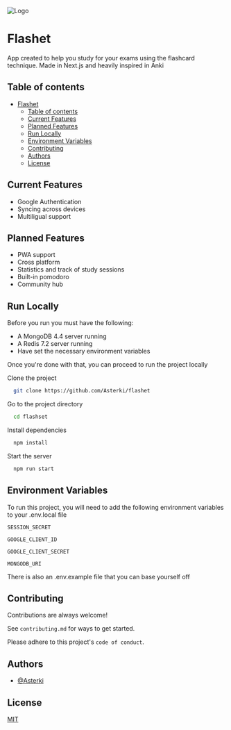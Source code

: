 
![Logo](https://i.imgur.com/GDtORON.png)


# Flashet

App created to help you study for your exams using the flashcard technique. Made in Next.js and heavily inspired in Anki

## Table of contents
- [Flashet](#flashet)
  - [Table of contents](#table-of-contents)
  - [Current Features](#current-features)
  - [Planned Features](#planned-features)
  - [Run Locally](#run-locally)
  - [Environment Variables](#environment-variables)
  - [Contributing](#contributing)
  - [Authors](#authors)
  - [License](#license)


## Current Features
- Google Authentication
- Syncing across devices
- Multiligual support


## Planned Features
- PWA support
- Cross platform
- Statistics and track of study sessions
- Built-in pomodoro
- Community hub


## Run Locally

Before you run you must have the following:
- A MongoDB 4.4 server running
- A Redis 7.2 server running
- Have set the necessary environment variables

Once you're done with that, you can proceed to run the project locally

Clone the project

```bash
  git clone https://github.com/Asterki/flashet
```

Go to the project directory

```bash
  cd flashset
```

Install dependencies

```bash
  npm install
```

Start the server

```bash
  npm run start
```


## Environment Variables

To run this project, you will need to add the following environment variables to your .env.local file

`SESSION_SECRET`

`GOOGLE_CLIENT_ID`

`GOOGLE_CLIENT_SECRET`

`MONGODB_URI`

There is also an .env.example file that you can base yourself off
## Contributing

Contributions are always welcome!

See `contributing.md` for ways to get started.

Please adhere to this project's `code of conduct`.


## Authors

- [@Asterki](https://www.github.com/Asterki)


## License

[MIT](https://choosealicense.com/licenses/mit/)

